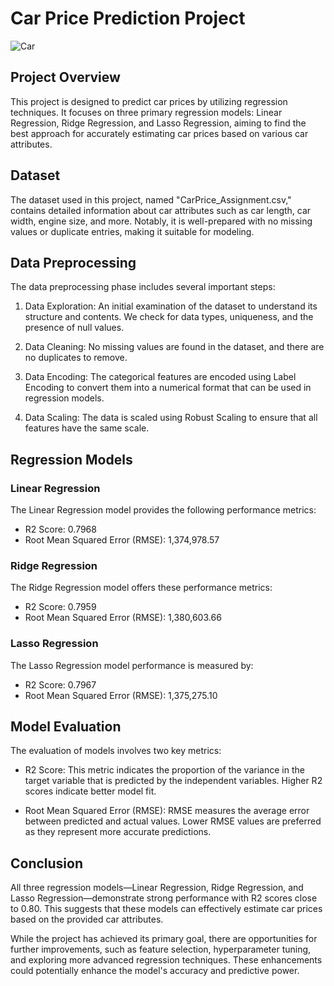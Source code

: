 # Car Price Prediction Project

![Car](https://thinkingneuron.com/wp-content/uploads/2020/09/Car-price-prediction-case-study.png)
## Project Overview

This project is designed to predict car prices by utilizing regression techniques. It focuses on three primary regression models: Linear Regression, Ridge Regression, and Lasso Regression, aiming to find the best approach for accurately estimating car prices based on various car attributes.

## Dataset

The dataset used in this project, named "CarPrice_Assignment.csv," contains detailed information about car attributes such as car length, car width, engine size, and more. Notably, it is well-prepared with no missing values or duplicate entries, making it suitable for modeling.

## Data Preprocessing

The data preprocessing phase includes several important steps:

1. Data Exploration: An initial examination of the dataset to understand its structure and contents. We check for data types, uniqueness, and the presence of null values.

2. Data Cleaning: No missing values are found in the dataset, and there are no duplicates to remove.

3. Data Encoding: The categorical features are encoded using Label Encoding to convert them into a numerical format that can be used in regression models.

4. Data Scaling: The data is scaled using Robust Scaling to ensure that all features have the same scale.

## Regression Models

### Linear Regression

The Linear Regression model provides the following performance metrics:

- R2 Score: 0.7968
- Root Mean Squared Error (RMSE): 1,374,978.57

### Ridge Regression

The Ridge Regression model offers these performance metrics:

- R2 Score: 0.7959
- Root Mean Squared Error (RMSE): 1,380,603.66

### Lasso Regression

The Lasso Regression model performance is measured by:

- R2 Score: 0.7967
- Root Mean Squared Error (RMSE): 1,375,275.10

## Model Evaluation

The evaluation of models involves two key metrics:

- R2 Score: This metric indicates the proportion of the variance in the target variable that is predicted by the independent variables. Higher R2 scores indicate better model fit.

- Root Mean Squared Error (RMSE): RMSE measures the average error between predicted and actual values. Lower RMSE values are preferred as they represent more accurate predictions.

## Conclusion

All three regression models—Linear Regression, Ridge Regression, and Lasso Regression—demonstrate strong performance with R2 scores close to 0.80. This suggests that these models can effectively estimate car prices based on the provided car attributes.

While the project has achieved its primary goal, there are opportunities for further improvements, such as feature selection, hyperparameter tuning, and exploring more advanced regression techniques. These enhancements could potentially enhance the model's accuracy and predictive power.
